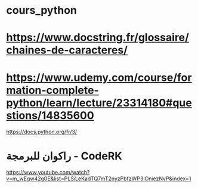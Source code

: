# cours_python

# https://www.docstring.fr/glossaire/chaines-de-caracteres/

# https://www.udemy.com/course/formation-complete-python/learn/lecture/23314180#questions/14835600

 
https://docs.python.org/fr/3/

# راكوان للبرمجة - CodeRK
https://www.youtube.com/watch?v=m_wEgw42g0E&list=PLSiLeKadTQ7mT2nyzPbfzWP3IOniezNvP&index=1